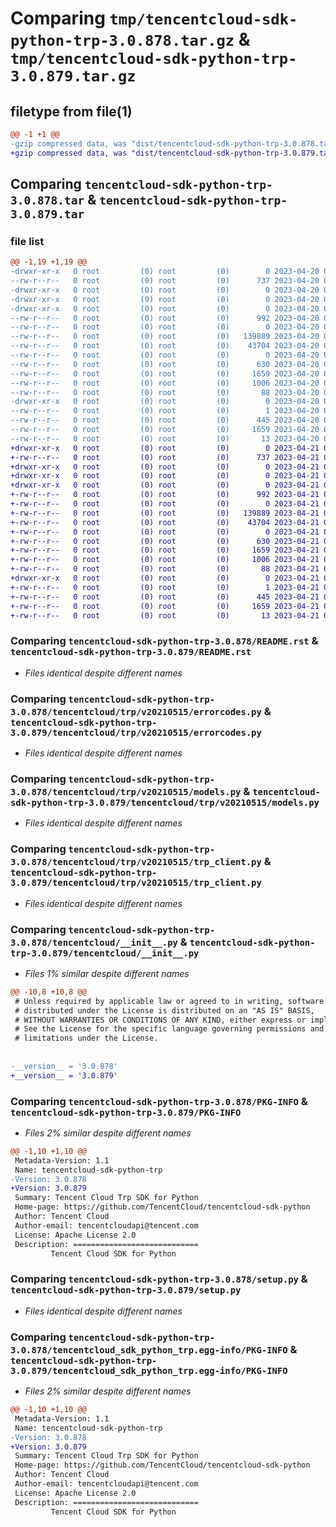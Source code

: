 # Comparing `tmp/tencentcloud-sdk-python-trp-3.0.878.tar.gz` & `tmp/tencentcloud-sdk-python-trp-3.0.879.tar.gz`

## filetype from file(1)

```diff
@@ -1 +1 @@
-gzip compressed data, was "dist/tencentcloud-sdk-python-trp-3.0.878.tar", last modified: Thu Apr 20 00:54:36 2023, max compression
+gzip compressed data, was "dist/tencentcloud-sdk-python-trp-3.0.879.tar", last modified: Fri Apr 21 01:08:12 2023, max compression
```

## Comparing `tencentcloud-sdk-python-trp-3.0.878.tar` & `tencentcloud-sdk-python-trp-3.0.879.tar`

### file list

```diff
@@ -1,19 +1,19 @@
-drwxr-xr-x   0 root         (0) root         (0)        0 2023-04-20 00:54:36.000000 tencentcloud-sdk-python-trp-3.0.878/
--rw-r--r--   0 root         (0) root         (0)      737 2023-04-20 00:54:36.000000 tencentcloud-sdk-python-trp-3.0.878/README.rst
-drwxr-xr-x   0 root         (0) root         (0)        0 2023-04-20 00:54:36.000000 tencentcloud-sdk-python-trp-3.0.878/tencentcloud/
-drwxr-xr-x   0 root         (0) root         (0)        0 2023-04-20 00:54:36.000000 tencentcloud-sdk-python-trp-3.0.878/tencentcloud/trp/
-drwxr-xr-x   0 root         (0) root         (0)        0 2023-04-20 00:54:36.000000 tencentcloud-sdk-python-trp-3.0.878/tencentcloud/trp/v20210515/
--rw-r--r--   0 root         (0) root         (0)      992 2023-04-20 00:54:36.000000 tencentcloud-sdk-python-trp-3.0.878/tencentcloud/trp/v20210515/errorcodes.py
--rw-r--r--   0 root         (0) root         (0)        0 2023-04-20 00:54:36.000000 tencentcloud-sdk-python-trp-3.0.878/tencentcloud/trp/v20210515/__init__.py
--rw-r--r--   0 root         (0) root         (0)   139889 2023-04-20 00:54:36.000000 tencentcloud-sdk-python-trp-3.0.878/tencentcloud/trp/v20210515/models.py
--rw-r--r--   0 root         (0) root         (0)    43704 2023-04-20 00:54:36.000000 tencentcloud-sdk-python-trp-3.0.878/tencentcloud/trp/v20210515/trp_client.py
--rw-r--r--   0 root         (0) root         (0)        0 2023-04-20 00:54:36.000000 tencentcloud-sdk-python-trp-3.0.878/tencentcloud/trp/__init__.py
--rw-r--r--   0 root         (0) root         (0)      630 2023-04-20 00:54:36.000000 tencentcloud-sdk-python-trp-3.0.878/tencentcloud/__init__.py
--rw-r--r--   0 root         (0) root         (0)     1659 2023-04-20 00:54:36.000000 tencentcloud-sdk-python-trp-3.0.878/PKG-INFO
--rw-r--r--   0 root         (0) root         (0)     1006 2023-04-20 00:54:36.000000 tencentcloud-sdk-python-trp-3.0.878/setup.py
--rw-r--r--   0 root         (0) root         (0)       88 2023-04-20 00:54:36.000000 tencentcloud-sdk-python-trp-3.0.878/setup.cfg
-drwxr-xr-x   0 root         (0) root         (0)        0 2023-04-20 00:54:36.000000 tencentcloud-sdk-python-trp-3.0.878/tencentcloud_sdk_python_trp.egg-info/
--rw-r--r--   0 root         (0) root         (0)        1 2023-04-20 00:54:36.000000 tencentcloud-sdk-python-trp-3.0.878/tencentcloud_sdk_python_trp.egg-info/dependency_links.txt
--rw-r--r--   0 root         (0) root         (0)      445 2023-04-20 00:54:36.000000 tencentcloud-sdk-python-trp-3.0.878/tencentcloud_sdk_python_trp.egg-info/SOURCES.txt
--rw-r--r--   0 root         (0) root         (0)     1659 2023-04-20 00:54:36.000000 tencentcloud-sdk-python-trp-3.0.878/tencentcloud_sdk_python_trp.egg-info/PKG-INFO
--rw-r--r--   0 root         (0) root         (0)       13 2023-04-20 00:54:36.000000 tencentcloud-sdk-python-trp-3.0.878/tencentcloud_sdk_python_trp.egg-info/top_level.txt
+drwxr-xr-x   0 root         (0) root         (0)        0 2023-04-21 01:08:12.000000 tencentcloud-sdk-python-trp-3.0.879/
+-rw-r--r--   0 root         (0) root         (0)      737 2023-04-21 01:08:12.000000 tencentcloud-sdk-python-trp-3.0.879/README.rst
+drwxr-xr-x   0 root         (0) root         (0)        0 2023-04-21 01:08:12.000000 tencentcloud-sdk-python-trp-3.0.879/tencentcloud/
+drwxr-xr-x   0 root         (0) root         (0)        0 2023-04-21 01:08:12.000000 tencentcloud-sdk-python-trp-3.0.879/tencentcloud/trp/
+drwxr-xr-x   0 root         (0) root         (0)        0 2023-04-21 01:08:12.000000 tencentcloud-sdk-python-trp-3.0.879/tencentcloud/trp/v20210515/
+-rw-r--r--   0 root         (0) root         (0)      992 2023-04-21 01:08:12.000000 tencentcloud-sdk-python-trp-3.0.879/tencentcloud/trp/v20210515/errorcodes.py
+-rw-r--r--   0 root         (0) root         (0)        0 2023-04-21 01:08:12.000000 tencentcloud-sdk-python-trp-3.0.879/tencentcloud/trp/v20210515/__init__.py
+-rw-r--r--   0 root         (0) root         (0)   139889 2023-04-21 01:08:12.000000 tencentcloud-sdk-python-trp-3.0.879/tencentcloud/trp/v20210515/models.py
+-rw-r--r--   0 root         (0) root         (0)    43704 2023-04-21 01:08:12.000000 tencentcloud-sdk-python-trp-3.0.879/tencentcloud/trp/v20210515/trp_client.py
+-rw-r--r--   0 root         (0) root         (0)        0 2023-04-21 01:08:12.000000 tencentcloud-sdk-python-trp-3.0.879/tencentcloud/trp/__init__.py
+-rw-r--r--   0 root         (0) root         (0)      630 2023-04-21 01:08:12.000000 tencentcloud-sdk-python-trp-3.0.879/tencentcloud/__init__.py
+-rw-r--r--   0 root         (0) root         (0)     1659 2023-04-21 01:08:12.000000 tencentcloud-sdk-python-trp-3.0.879/PKG-INFO
+-rw-r--r--   0 root         (0) root         (0)     1006 2023-04-21 01:08:12.000000 tencentcloud-sdk-python-trp-3.0.879/setup.py
+-rw-r--r--   0 root         (0) root         (0)       88 2023-04-21 01:08:12.000000 tencentcloud-sdk-python-trp-3.0.879/setup.cfg
+drwxr-xr-x   0 root         (0) root         (0)        0 2023-04-21 01:08:12.000000 tencentcloud-sdk-python-trp-3.0.879/tencentcloud_sdk_python_trp.egg-info/
+-rw-r--r--   0 root         (0) root         (0)        1 2023-04-21 01:08:12.000000 tencentcloud-sdk-python-trp-3.0.879/tencentcloud_sdk_python_trp.egg-info/dependency_links.txt
+-rw-r--r--   0 root         (0) root         (0)      445 2023-04-21 01:08:12.000000 tencentcloud-sdk-python-trp-3.0.879/tencentcloud_sdk_python_trp.egg-info/SOURCES.txt
+-rw-r--r--   0 root         (0) root         (0)     1659 2023-04-21 01:08:12.000000 tencentcloud-sdk-python-trp-3.0.879/tencentcloud_sdk_python_trp.egg-info/PKG-INFO
+-rw-r--r--   0 root         (0) root         (0)       13 2023-04-21 01:08:12.000000 tencentcloud-sdk-python-trp-3.0.879/tencentcloud_sdk_python_trp.egg-info/top_level.txt
```

### Comparing `tencentcloud-sdk-python-trp-3.0.878/README.rst` & `tencentcloud-sdk-python-trp-3.0.879/README.rst`

 * *Files identical despite different names*

### Comparing `tencentcloud-sdk-python-trp-3.0.878/tencentcloud/trp/v20210515/errorcodes.py` & `tencentcloud-sdk-python-trp-3.0.879/tencentcloud/trp/v20210515/errorcodes.py`

 * *Files identical despite different names*

### Comparing `tencentcloud-sdk-python-trp-3.0.878/tencentcloud/trp/v20210515/models.py` & `tencentcloud-sdk-python-trp-3.0.879/tencentcloud/trp/v20210515/models.py`

 * *Files identical despite different names*

### Comparing `tencentcloud-sdk-python-trp-3.0.878/tencentcloud/trp/v20210515/trp_client.py` & `tencentcloud-sdk-python-trp-3.0.879/tencentcloud/trp/v20210515/trp_client.py`

 * *Files identical despite different names*

### Comparing `tencentcloud-sdk-python-trp-3.0.878/tencentcloud/__init__.py` & `tencentcloud-sdk-python-trp-3.0.879/tencentcloud/__init__.py`

 * *Files 1% similar despite different names*

```diff
@@ -10,8 +10,8 @@
 # Unless required by applicable law or agreed to in writing, software
 # distributed under the License is distributed on an "AS IS" BASIS,
 # WITHOUT WARRANTIES OR CONDITIONS OF ANY KIND, either express or implied.
 # See the License for the specific language governing permissions and
 # limitations under the License.
 
 
-__version__ = '3.0.878'
+__version__ = '3.0.879'
```

### Comparing `tencentcloud-sdk-python-trp-3.0.878/PKG-INFO` & `tencentcloud-sdk-python-trp-3.0.879/PKG-INFO`

 * *Files 2% similar despite different names*

```diff
@@ -1,10 +1,10 @@
 Metadata-Version: 1.1
 Name: tencentcloud-sdk-python-trp
-Version: 3.0.878
+Version: 3.0.879
 Summary: Tencent Cloud Trp SDK for Python
 Home-page: https://github.com/TencentCloud/tencentcloud-sdk-python
 Author: Tencent Cloud
 Author-email: tencentcloudapi@tencent.com
 License: Apache License 2.0
 Description: ============================
         Tencent Cloud SDK for Python
```

### Comparing `tencentcloud-sdk-python-trp-3.0.878/setup.py` & `tencentcloud-sdk-python-trp-3.0.879/setup.py`

 * *Files identical despite different names*

### Comparing `tencentcloud-sdk-python-trp-3.0.878/tencentcloud_sdk_python_trp.egg-info/PKG-INFO` & `tencentcloud-sdk-python-trp-3.0.879/tencentcloud_sdk_python_trp.egg-info/PKG-INFO`

 * *Files 2% similar despite different names*

```diff
@@ -1,10 +1,10 @@
 Metadata-Version: 1.1
 Name: tencentcloud-sdk-python-trp
-Version: 3.0.878
+Version: 3.0.879
 Summary: Tencent Cloud Trp SDK for Python
 Home-page: https://github.com/TencentCloud/tencentcloud-sdk-python
 Author: Tencent Cloud
 Author-email: tencentcloudapi@tencent.com
 License: Apache License 2.0
 Description: ============================
         Tencent Cloud SDK for Python
```

